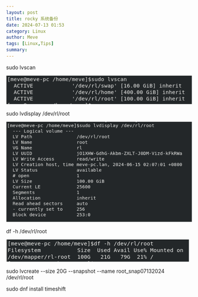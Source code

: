 ```yaml
---
layout: post
title: rocky 系统备份
date: 2024-07-13 01:53
category: Linux
author: Meve
tags: [Linux,Tips]
summary: 
---
```



sudo lvscan

![alt text](https://raw.githubusercontent.com/touchspeed/touchspeed.github.io/main/_posts/2024-07-13-rocky-system-backup/image.png)

sudo lvdisplay /dev/rl/root

![alt text](https://raw.githubusercontent.com/touchspeed/touchspeed.github.io/main/_posts/2024-07-13-rocky-system-backup/image-1.png)

df -h /dev/rl/root

![alt text](https://raw.githubusercontent.com/touchspeed/touchspeed.github.io/main/_posts/2024-07-13-rocky-system-backup/image-2.png)

sudo lvcreate --size 20G --snapshot --name root_snap07132024 /dev/rl/root

sudo dnf install timeshift
